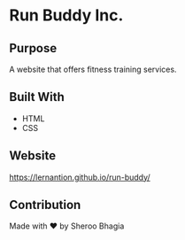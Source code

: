 # Run Buddy Inc.

## Purpose
A website that offers fitness training services.

## Built With
* HTML
* CSS

## Website
https://lernantion.github.io/run-buddy/

## Contribution
Made with ❤️ by Sheroo Bhagia